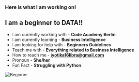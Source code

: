 ### Here is what I am working on!

## I am a beginner to DATA!!

* I am currently working with - **Code Academy Berlin**
* I am currently learning - **Business Intelligence**
* I am looking for help with - **Beginners Guidelines**
* Teach me with - **Everything related to Business Intelligence**
* How to reach me - **jyotika16libra@gmail.com**
* Pronoun - **She/her**
* Fun Fact - **Struggling with Python**

![Beginner](https://www.justinguitar.com/images/thumbnails/Beginner.png)
